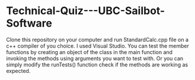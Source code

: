 # Technical-Quiz---UBC-Sailbot-Software

Clone this repository on your computer and run  StandardCalc.cpp file on a c++ compiler of you choice.
I used Visual Studio.
You can test the member functions by creating an object of the class in the main function and invoking the methods
using arguments you want to test with. Or you can simply modify the runTests() function check if the methods are 
working as expected.
